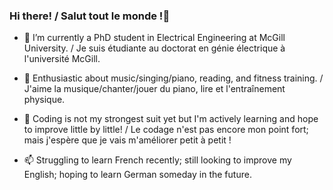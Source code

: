 ### Hi there! / Salut tout le monde !👋

- 🔭 I’m currently a PhD student in Electrical Engineering at McGill University.  /  Je suis étudiante au doctorat en génie électrique à l'université McGill.
- 🌱 Enthusiastic about music/singing/piano, reading, and fitness training.  /  J'aime la musique/chanter/jouer du piano, lire et l'entraînement physique.
- 🤔 Coding is not my strongest suit yet but I'm actively learning and hope to improve little by little!  /  Le codage n'est pas encore mon point fort; mais j'espère que je vais m'améliorer petit à petit !

- 📫 Struggling to learn French recently; still looking to improve my English; hoping to learn German someday in the future.
